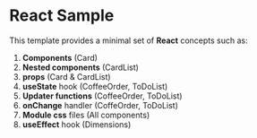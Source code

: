 # React Sample

This template provides a minimal set of **React** concepts such as:
1. **Components** (Card)
2. **Nested components** (CardList)
3. **props** (Card & CardList)
4. **useState** hook (CoffeeOrder, ToDoList)
5. **Updater functions** (CoffeeOrder, ToDoList)
6. **onChange** handler (CoffeOrder, ToDoList)
7. **Module css** files (All components)
8. **useEffect** hook (Dimensions)
